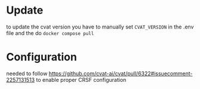# Update

to update the cvat version you have to manually set `CVAT_VERSION` in the .env file and the do `docker compose pull`

# Configuration

needed to follow https://github.com/cvat-ai/cvat/pull/6322#issuecomment-2257131513 to enable proper CRSF configuration
